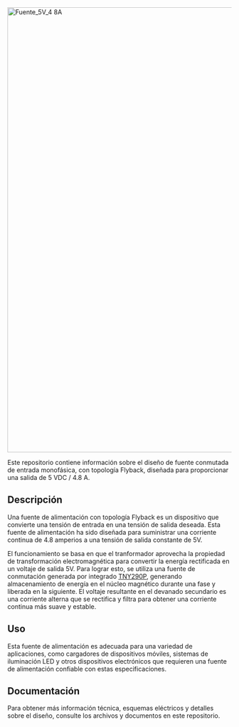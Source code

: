 
<img width="1000" alt="Fuente_5V_4 8A" src="https://github.com/AlanRavelo/Power_flyback_4.8A/assets/88397949/fb821288-8b77-4366-9bef-5bbf648218e7">



Este repositorio contiene información sobre el diseño de fuente conmutada de entrada monofásica, con topología Flyback, diseñada para proporcionar una salida de 5 VDC / 4.8 A.

## Descripción

Una fuente de alimentación con topología Flyback es un dispositivo que convierte una tensión de entrada en una tensión de salida deseada. Esta fuente de alimentación ha sido diseñada para suministrar una corriente continua de 4.8 amperios a una tensión de salida constante de 5V.

El funcionamiento se basa en que el tranformador aprovecha la propiedad de transformación electromagnética para convertir la energía rectificada en un voltaje de salida 5V. Para lograr esto, se utiliza una fuente de conmutación generada por integrado [TNY290P](https://www.power.com/sites/default/files/documents/tinyswitch-4_family_datasheetTW.pdf), generando almacenamiento de energía en el núcleo magnético durante una fase y liberada en la siguiente. El voltaje resultante en el devanado secundario es una corriente alterna que se rectifica y filtra para obtener una corriente continua más suave y estable.
 
## Uso

Esta fuente de alimentación es adecuada para una variedad de aplicaciones, como cargadores de dispositivos móviles, sistemas de iluminación LED y otros dispositivos electrónicos que requieren una fuente de alimentación confiable con estas especificaciones.

## Documentación

Para obtener más información técnica, esquemas eléctricos y detalles sobre el diseño, consulte los archivos y documentos en este repositorio.
